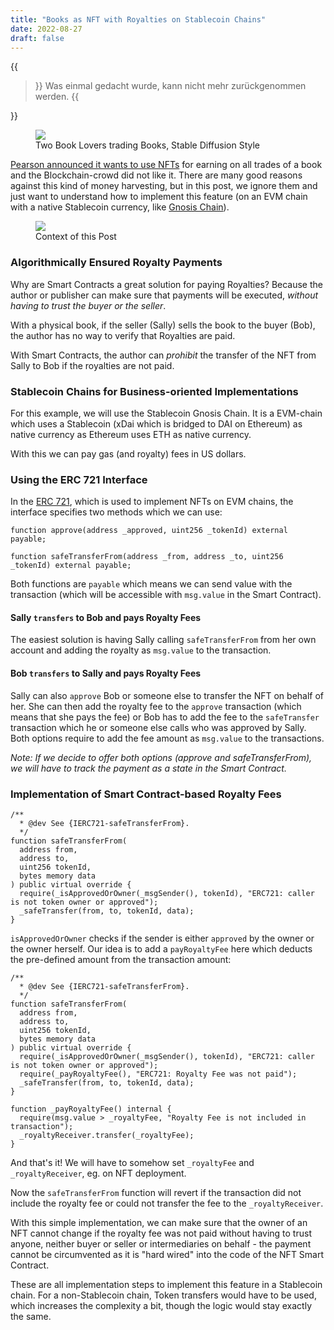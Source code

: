 ```yaml
---
title: "Books as NFT with Royalties on Stablecoin Chains"
date: 2022-08-27
draft: false
---
```


{{<blockquote author="Friedrich Dürrenmatt - Die Physiker">}}
Was einmal gedacht wurde, kann nicht mehr zurückgenommen werden.
{{</blockquote>}}

<figure>
<img src="https://i.imgur.com/mrs2FaO.png" size=200% border=0 />
<figcaption>Two Book Lovers trading Books, Stable Diffusion Style</figcaption>
</figure>

[Pearson announced it wants to use NFTs](https://www.theverge.com/2022/8/3/23290335/pearson-textbook-publisher-nft-blockchain-secondhand-ebook-sales) for earning on all trades of a book and the Blockchain-crowd did not like it.
There are many good reasons against this kind of money harvesting, but in this post, we ignore them and just want to understand how to implement this feature (on an EVM chain with a native Stablecoin currency, like [Gnosis Chain](https://www.gnosischain.com/)).

<figure>
<img src="https://i.imgur.com/XBSeMBy.png" size=200% border=0 />
<figcaption>Context of this Post</figcaption>
</figure>

### Algorithmically Ensured Royalty Payments

Why are Smart Contracts a great solution for paying Royalties? Because the author or publisher can make sure that payments will be executed, _without having to trust the buyer or the seller_.

With a physical book, if the seller (Sally) sells the book to the buyer (Bob), the author has no way to verify that Royalties are paid.

With Smart Contracts, the author can _prohibit_ the transfer of the NFT from Sally to Bob if the royalties are not paid.

### Stablecoin Chains for Business-oriented Implementations

For this example, we will use the Stablecoin Gnosis Chain. It is a EVM-chain which uses a Stablecoin (xDai which is bridged to DAI on Ethereum) as native currency as Ethereum uses ETH as native currency.

With this we can pay gas (and royalty) fees in US dollars.

### Using the ERC 721 Interface

In the [ERC 721](https://erc721.org/), which is used to implement NFTs on EVM chains, the interface specifies two methods which we can use:

```solidity
function approve(address _approved, uint256 _tokenId) external payable;
```

```solidity
function safeTransferFrom(address _from, address _to, uint256 _tokenId) external payable;
```

Both functions are `payable` which means we can send value with the transaction (which will be accessible with `msg.value` in the Smart Contract).

#### Sally `transfers` to Bob and pays Royalty Fees

The easiest solution is having Sally calling `safeTransferFrom` from her own account and adding the royalty as `msg.value` to the transaction.

#### Bob `transfers` to Sally and pays Royalty Fees

Sally can also `approve` Bob or someone else to transfer the NFT on behalf of her. She can then add the royalty fee to the `approve` transaction (which means that she pays the fee) or Bob has to add the fee to the `safeTransfer` transaction which he or someone else calls who was approved by Sally. Both options require to add the fee amount as `msg.value` to the transactions.

_Note: If we decide to offer both options (approve and safeTransferFrom), we will have to track the payment as a state in the Smart Contract._

### Implementation of Smart Contract-based Royalty Fees

```solidity
/**
  * @dev See {IERC721-safeTransferFrom}.
  */
function safeTransferFrom(
  address from,
  address to,
  uint256 tokenId,
  bytes memory data
) public virtual override {
  require(_isApprovedOrOwner(_msgSender(), tokenId), "ERC721: caller is not token owner or approved");
  _safeTransfer(from, to, tokenId, data);
}
```

`isApprovedOrOwner` checks if the sender is either `approved` by the owner or the owner herself.
Our idea is to add a `payRoyaltyFee` here which deducts the pre-defined amount from the transaction amount:

```solidity
/**
  * @dev See {IERC721-safeTransferFrom}.
  */
function safeTransferFrom(
  address from,
  address to,
  uint256 tokenId,
  bytes memory data
) public virtual override {
  require(_isApprovedOrOwner(_msgSender(), tokenId), "ERC721: caller is not token owner or approved");
  require(_payRoyaltyFee(), "ERC721: Royalty Fee was not paid");
  _safeTransfer(from, to, tokenId, data);
}

function _payRoyaltyFee() internal {
  require(msg.value > _royaltyFee, "Royalty Fee is not included in transaction");
  _royaltyReceiver.transfer(_royaltyFee);
}
```

And that's it! We will have to somehow set `_royaltyFee` and `_royaltyReceiver`, eg. on NFT deployment.

Now the `safeTransferFrom` function will revert if the transaction did not include the royalty fee or could not transfer the fee to the `_royaltyReceiver`. 

With this simple implementation, we can make sure that the owner of an NFT cannot change if the royalty fee was not paid without having to trust anyone, neither buyer or seller or intermediaries on behalf - the payment cannot be circumvented as it is "hard wired" into the code of the NFT Smart Contract.

These are all implementation steps to implement this feature in a Stablecoin chain. For a non-Stablecoin chain, Token transfers would have to be used, which increases the complexity a bit, though the logic would stay exactly the same.




